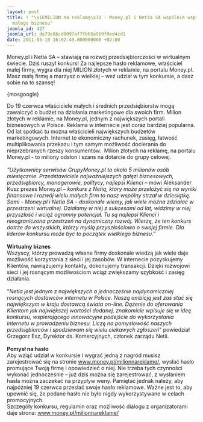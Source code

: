 ```yaml
---
layout: post
title: ! "\x1EMILION na reklamę\x1D - Money.pl i Netia SA wspólnie wspierają rozwój
  małego biznesu"
joomla_id: 427
joomla_url: da79e86cd0097af7fb65a969f9ed4cd1
date: 2011-05-10 16:02:49.000000000 +02:00
---
```

Money.pl i Netia SA &ndash; stawiają na rozw&oacute;j przedsiębiorczości w wirtualnym świecie. Dziś ruszył konkurs! Za najlepsze hasło reklamowe, właściciel małej firmy, wygra dla niej MILION złotych w reklamie, na portalu Money.pl. Masz małą firmę a marzysz o wielkiej &ndash; weź udział w tym konkursie, a dasz sobie na to szansę!<p>{mosgoogle}</p><p>Do 19 czerwca właściciele małych i średnich przedsiębiorstw mogą zawalczyć o budżet na działania marketingowe dla swoich firm. Milion złotych w reklamie, na Money.pl, jednym z największych portali biznesowych w Polsce. Reklama w internecie jest coraz bardziej popularna. Od lat spotkać tu można właścicieli największych budżet&oacute;w marketingowych. Internet to ekonomiczny rachunek, zasięg, łatwość multiplikowania przekazu i tym samym możliwość docierania do nieprzebranych rzeszy konsument&oacute;w.&nbsp; Milion złotych na reklamę, na portalu Money.pl - to miliony odsłon i szans na dotarcie do grupy celowej.<br /><br /><em>&quot;Użytkownicy serwis&oacute;w GrupyMoney.pl to około 5 milion&oacute;w os&oacute;b miesięcznie. Przedstawiciele najważniejszych gałęzi biznesowych, przedsiębiorcy, managerowie, politycy, najlepsi Klienci</em> &ndash; m&oacute;wi Aleksander Kusz prezes Money.pl &ndash; <em>konkurs z Netią, kt&oacute;ry może przełożyć się na wyniki finansowe i rozw&oacute;j wielu małych firm to nasz wsp&oacute;lny strzał w dziesiątkę. Sami - Money.pl i Netia SA - doskonale wiemy, jak wiele można zdziałać w przestrzeni wirtualnej. Działamy w niej z sukcesami od lat, widzimy w niej przyszłość i wciąż ogromny potencjał. Tu są najlepsi Klienci i nieograniczona przestrzeń na dynamiczny rozw&oacute;j. Wierzę, że ten konkurs dotrze do wszystkich, kt&oacute;rzy myślą przyszłościowo o swojej firmie. Dla lider&oacute;w konkursu może być to początek wielkiego biznesu.&rdquo;</em><br />&nbsp;&nbsp; <br /><strong>Wirtualny biznes</strong><br />Wszyscy, kt&oacute;rzy prowadzą własne firmy doskonale wiedzą jak wiele daje możliwość korzystania z sieci i jej zasob&oacute;w. W internecie pozyskujemy Klient&oacute;w, nawiązujemy kontakty, dokonujemy transakcji. Dzięki rozwojowi sieci i jej rosnącym możliwościom wciąż zwiększamy szybkość i zasięg działania. <br /><br />&quot;<em>Netia jest jednym z największych a jednocześnie najdynamiczniej rosnących dostawc&oacute;w internetu w Polsce. Naszą ambicją jest zaś stać się największym w kraju dostawcą świata on-line. Dążenie do oferowania Klientom jak największej wartości dodanej, znakomicie wpisuje się w ideę konkursu, wspierającego innowacyjne podejście do wykorzystania internetu w prowadzeniu biznesu. Liczę na pomysłowość naszych przedsiębiorc&oacute;w i spodziewam się wielu ciekawych zgłoszeń</em>&quot; powiedział Grzegorz Esz, Dyrektor ds. Komercyjnych, członek zarządu Netii. <br /><br /><strong>Pomysł na hasło</strong><br />Aby wziąć udział w konkursie i wygrać jedną z nagr&oacute;d musisz zarejestrować się na stronie <a href="http://www.money.pl/milionnareklame" target="_blank">www.money.pl/milionnareklame/</a>, wysłać hasło promujące Twoją firmę i opowiedzieć o niej. Nie trzeba tych czynności wykonać jednocześnie &ndash; już dziś można się zarejestrować, z wysłaniem hasła można zaczekać na przypływ weny. Pamiętać jednak należy, aby najp&oacute;źniej 19 czerwca przesłać swoje hasło reklamowe. Ważne jest to, aby upewnić się, że podane hasło nie było nigdy wykorzystywane w celach promocyjnych.&nbsp;&nbsp; <br />Szczeg&oacute;ły konkursu, regulamin oraz możliwość dialogu z organizatorami daje strona: <a href="http://www.money.pl/milionnareklame" target="_blank">www.money.pl/milionnareklame/</a> </p>
